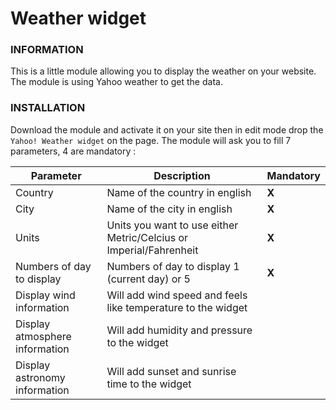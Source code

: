 # Weather widget

### INFORMATION
This is a little module allowing you to display the weather on your website.
The module is using Yahoo weather to get the data.

### INSTALLATION
Download the module and activate it on your site then in edit mode drop the `Yahoo! Weather widget` on the page.
The module will ask you to fill 7 parameters, 4 are mandatory :

Parameter                           | Description                                                           | Mandatory
------------------------------------|-----------------------------------------------------------------------|-----------
Country                             | Name of the country in english                                        | __X__
City                                | Name of the city in english                                           | __X__
Units                               | Units you want to use either Metric/Celcius or Imperial/Fahrenheit    | __X__
Numbers of day to display           | Numbers of day to display 1 (current day) or 5                        | __X__
Display wind information            | Will add wind speed and feels like temperature to the widget          |
Display atmosphere information      | Will add humidity and pressure to the widget                          |
Display astronomy information       | Will add sunset and sunrise time to the widget                        |